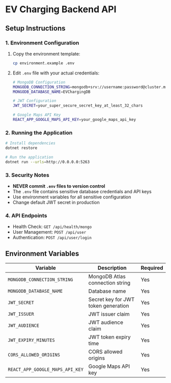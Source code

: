 # EV Charging Backend API

## Setup Instructions

### 1. Environment Configuration

1. Copy the environment template:
   ```bash
   cp environment.example .env
   ```

2. Edit `.env` file with your actual credentials:
   ```bash
   # MongoDB Configuration
   MONGODB_CONNECTION_STRING=mongodb+srv://username:password@cluster.mongodb.net/...
   MONGODB_DATABASE_NAME=EVChargingDB
   
   # JWT Configuration
   JWT_SECRET=your_super_secure_secret_key_at_least_32_chars
   
   # Google Maps API Key
   REACT_APP_GOOGLE_MAPS_API_KEY=your_google_maps_api_key
   ```

### 2. Running the Application

```bash
# Install dependencies
dotnet restore

# Run the application
dotnet run --urls=http://0.0.0.0:5263
```

### 3. Security Notes

- **NEVER commit `.env` files to version control**
- The `.env` file contains sensitive database credentials and API keys
- Use environment variables for all sensitive configuration
- Change default JWT secret in production

### 4. API Endpoints

- Health Check: `GET /api/health/mongo`
- User Management: `POST /api/user`
- Authentication: `POST /api/user/login`

## Environment Variables

| Variable | Description | Required |
|----------|-------------|----------|
| `MONGODB_CONNECTION_STRING` | MongoDB Atlas connection string | Yes |
| `MONGODB_DATABASE_NAME` | Database name | Yes |
| `JWT_SECRET` | Secret key for JWT token generation | Yes |
| `JWT_ISSUER` | JWT issuer claim | Yes |
| `JWT_AUDIENCE` | JWT audience claim | Yes |
| `JWT_EXPIRY_MINUTES` | JWT token expiry time | Yes |
| `CORS_ALLOWED_ORIGINS` | CORS allowed origins | Yes |
| `REACT_APP_GOOGLE_MAPS_API_KEY` | Google Maps API key | Yes |
